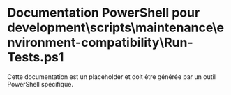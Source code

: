 # Documentation PowerShell pour development\scripts\maintenance\environment-compatibility\Run-Tests.ps1

Cette documentation est un placeholder et doit être générée par un outil PowerShell spécifique.
